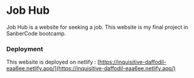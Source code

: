 # Job Hub

Job Hub is a website for seeking a job. This website is my final project in SanberCode bootcamp.


### Deployment

This website is deployed on netlify : [https://inquisitive-daffodil-eaa6ee.netlify.app/](https://inquisitive-daffodil-eaa6ee.netlify.app/)

